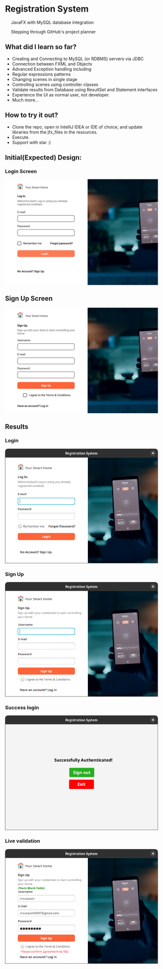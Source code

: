 # Registration System
  &nbsp;&nbsp;&nbsp;&nbsp; JavaFX with MySQL database integration

  &nbsp;&nbsp;&nbsp;&nbsp; Stepping through GitHub's project planner

## What did I learn so far?
- Creating and Connecting to MySQL (or RDBMS) servers via JDBC
- Connection between FXML and Objects
- Advanced Exception handling including 
- Regular expressions patterns
- Changing scenes in single stage
- Controlling scenes using controller classes
- Validate results from Database using ResultSet and Statement interfaces
- Experience the UI as normal user, not developer.
- Much more...

## How to try it out?
- Clone the repo, open in IntelliJ IDEA or IDE of choice, and update libraries from the jfx_files in the resources.
- Execute.
- Support with star :)

## Initial(Expected) Design:
### Login Screen
![image](src/main/resources/com/moutasim/registrationsystem/images/login.png)
## Sign Up Screen
![image](src/main/resources/com/moutasim/registrationsystem/images/signup.png)

## Results
### Login
![image](src/main/resources/com/moutasim/registrationsystem/images/Screenshot_1.png)
### Sign Up
![image](src/main/resources/com/moutasim/registrationsystem/images/Screenshot_2.png)
### Success login
![image](src/main/resources/com/moutasim/registrationsystem/images/Screenshot_4.png)
### Live validation
![image](src/main/resources/com/moutasim/registrationsystem/images/Screenshot_3.png)
